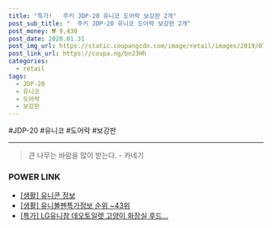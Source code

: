 ```yaml
--- 
title: "특가!   주키 JDP-20 유니코 도어락 보강판 2개" 
post_sub_title: "  주키 JDP-20 유니코 도어락 보강판 2개" 
post_money: ₩ 9,430 
post_date: 2020.01.31 
post_img_url: https://static.coupangcdn.com/image/retail/images/2019/07/24/17/2/2de09eba-b046-4540-9edb-5f103861a37f.jpg 
post_link_url: https://coupa.ng/bnJ3Hh 
categories: 
  - retail 
tags: 
  - JDP-20 
  - 유니코 
  - 도어락 
  - 보강판 
--- 
```

  #JDP-20 #유니코 #도어락 #보강판 
<hr> 

> 큰 나무는 바람을 많이 받는다. - 카네기 


### POWER LINK

* <a href="https://blog.naver.com/santokki14/221766382767" target="_blank"> [생활] 유니콘 정보 </a>
* <a href="https://blog.naver.com/sakai111/221772063755" target="_blank"> [생활] 유니볼펜특가정보 순위 ~43위</a>
* <a href="https://blog.naver.com/an0733/221791690574" target="_blank">[특가] LG유니참 데오토일렛 고양이 화장실 후드...</a>
